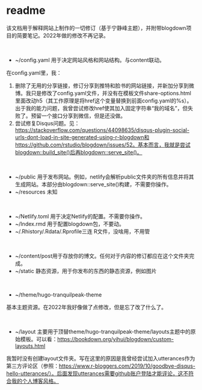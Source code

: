 # readme

该文档用于解释网站上制作的一切修订（基于宁静峰主题），并附带blogdown项目的简要笔记。2022年做的修改不再记录。

&nbsp;

* ~/config.yaml 用于决定网站风格和网站结构。与content联动。

在config.yaml里，我：

1. 删除了无用的分享链接，修订分享到推特和脸书的网站链接，并新加分享到微博。我只是修改了config.yaml文件，并没有在模板文件share-options.html里面改动h5（其工作原理是将href这个变量替换到前面config.yaml的%s）。出于我的能力问题，我曾尝试修改href使其加入固定字符串“我的域名”，但失败了。预留一个接口分享到微信，但是还没做。
2. 尝试修复Disqus问题。见：https://stackoverflow.com/questions/44098635/disqus-plugin-social-urls-dont-load-in-site-generated-using-r-blogdown和https://github.com/rstudio/blogdown/issues/52。基本而言，我就是尝试blogdown::build_site()后再blogdown::serve_site()。

&nbsp;

* ~/public 用于发布网站。例如，netlify会解析public文件夹的所有信息并将其生成网站。本部分由blogdown::serve_site()构建，不需要你操作。
* ~/resources 未知

&nbsp;

* ~/Netlify.toml 用于决定Netlify的配置。不需要你操作。
* ~/Index.rmd 用于配置blogdown包，不要动。
* ~/.Rhistory/.Rdata/.Rprofile三连 R文件，没啥用，不用管

&nbsp;

* ~/content/post用于存放你的博文。任何对于内容的修订都应在这个文件夹完成。
* ~/static 静态资源，用于你发布的东西的静态资源，例如图片

&nbsp;

* ~/theme/hugo-tranquilpeak-theme

基本主题资源。在2022年我好像做了点修改，但是忘了改了什么了。

&nbsp;

* ~/layout 主要用于顶替theme/hugo-tranquilpeak-theme/layouts主题中的原始模板。可以看：https://bookdown.org/yihui/blogdown/custom-layouts.html

我暂时没有创建layout文件夹。写在这里的原因是我曾经尝试加入utterances作为第三方评论区（参照：https://www.r-bloggers.com/2019/10/goodbye-disqus-hello-utterances/）。后面发现utterances需要github账户登陆才能评论，这不符合我的个人博客风格。
